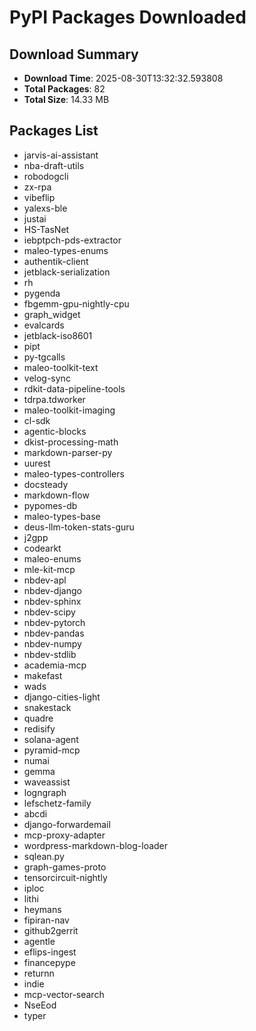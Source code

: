 # PyPI Packages Downloaded

## Download Summary
- **Download Time**: 2025-08-30T13:32:32.593808
- **Total Packages**: 82
- **Total Size**: 14.33 MB

## Packages List
- jarvis-ai-assistant
- nba-draft-utils
- robodogcli
- zx-rpa
- vibeflip
- yalexs-ble
- justai
- HS-TasNet
- iebptpch-pds-extractor
- maleo-types-enums
- authentik-client
- jetblack-serialization
- rh
- pygenda
- fbgemm-gpu-nightly-cpu
- graph_widget
- evalcards
- jetblack-iso8601
- pipt
- py-tgcalls
- maleo-toolkit-text
- velog-sync
- rdkit-data-pipeline-tools
- tdrpa.tdworker
- maleo-toolkit-imaging
- cl-sdk
- agentic-blocks
- dkist-processing-math
- markdown-parser-py
- uurest
- maleo-types-controllers
- docsteady
- markdown-flow
- pypomes-db
- maleo-types-base
- deus-llm-token-stats-guru
- j2gpp
- codearkt
- maleo-enums
- mle-kit-mcp
- nbdev-apl
- nbdev-django
- nbdev-sphinx
- nbdev-scipy
- nbdev-pytorch
- nbdev-pandas
- nbdev-numpy
- nbdev-stdlib
- academia-mcp
- makefast
- wads
- django-cities-light
- snakestack
- quadre
- redisify
- solana-agent
- pyramid-mcp
- numai
- gemma
- waveassist
- logngraph
- lefschetz-family
- abcdi
- django-forwardemail
- mcp-proxy-adapter
- wordpress-markdown-blog-loader
- sqlean.py
- graph-games-proto
- tensorcircuit-nightly
- iploc
- lithi
- heymans
- fipiran-nav
- github2gerrit
- agentle
- eflips-ingest
- financepype
- returnn
- indie
- mcp-vector-search
- NseEod
- typer
